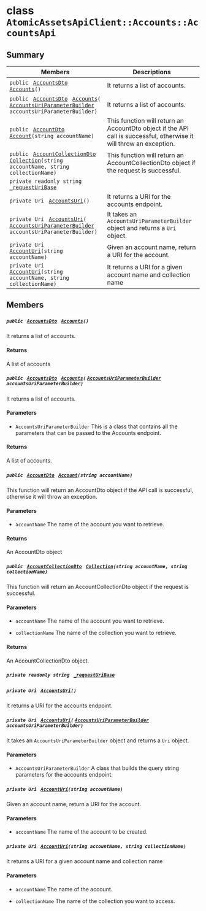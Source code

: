 # class `AtomicAssetsApiClient::Accounts::AccountsApi` 

## Summary

 Members                                | Descriptions                                
----------------------------------------|---------------------------------------------
`public ` [`AccountsDto`](AtomicAssetsApiClient--Accounts--AccountsDto.md)` ` [`Accounts`](#class_atomic_assets_api_client_1_1_accounts_1_1_accounts_api_1a3cb498f35499fd037a88b3b1e37c2163)`()` | It returns a list of accounts.
`public ` [`AccountsDto`](AtomicAssetsApiClient--Accounts--AccountsDto.md)` ` [`Accounts`](#class_atomic_assets_api_client_1_1_accounts_1_1_accounts_api_1a21b62093a68ab5c18774ae77add176ff)`(` [`AccountsUriParameterBuilder`](AtomicAssetsApiClient--Accounts--AccountsUriParameterBuilder.md)` accountsUriParameterBuilder)` | It returns a list of accounts.
`public ` [`AccountDto`](AtomicAssetsApiClient--Accounts--AccountDto.md)` ` [`Account`](#class_atomic_assets_api_client_1_1_accounts_1_1_accounts_api_1a5ac6ce36569f4531d3efc6976bd2d10d)`(string accountName)` | This function will return an AccountDto object if the API call is successful, otherwise it will throw an exception.
`public ` [`AccountCollectionDto`](AtomicAssetsApiClient--Accounts--AccountCollectionDto.md)` ` [`Collection`](#class_atomic_assets_api_client_1_1_accounts_1_1_accounts_api_1ab3df414a63bbd8b27455e4dd5a3a3e93)`(string accountName, string collectionName)` | This function will return an AccountCollectionDto object if the request is successful.
`private readonly string ` [`_requestUriBase`](#class_atomic_assets_api_client_1_1_accounts_1_1_accounts_api_1a1854c4909a1013a684af16fb52e8a387) | 
`private Uri ` [`AccountsUri`](#class_atomic_assets_api_client_1_1_accounts_1_1_accounts_api_1a5e08d8ac1bf0710cd7d921b3102965bd)`()` | It returns a URI for the accounts endpoint.
`private Uri ` [`AccountsUri`](#class_atomic_assets_api_client_1_1_accounts_1_1_accounts_api_1afca248f16f36e27bbfb8749031ed2b2b)`(` [`AccountsUriParameterBuilder`](AtomicAssetsApiClient--Accounts--AccountsUriParameterBuilder.md)` accountsUriParameterBuilder)` | It takes an `AccountsUriParameterBuilder` object and returns a `Uri` object.
`private Uri ` [`AccountUri`](#class_atomic_assets_api_client_1_1_accounts_1_1_accounts_api_1ab2a03af57777e9423eee43615699a34f)`(string accountName)` | Given an account name, return a URI for the account.
`private Uri ` [`AccountUri`](#class_atomic_assets_api_client_1_1_accounts_1_1_accounts_api_1a8c7769f72a922e37fa8d228a46ac8762)`(string accountName, string collectionName)` | It returns a URI for a given account name and collection name

## Members

##### `public ` [`AccountsDto`](AtomicAssetsApiClient--Accounts--AccountsDto.md)` ` [`Accounts`](#class_atomic_assets_api_client_1_1_accounts_1_1_accounts_api_1a3cb498f35499fd037a88b3b1e37c2163)`()` 

It returns a list of accounts.

#### Returns
A list of accounts

##### `public ` [`AccountsDto`](AtomicAssetsApiClient--Accounts--AccountsDto.md)` ` [`Accounts`](#class_atomic_assets_api_client_1_1_accounts_1_1_accounts_api_1a21b62093a68ab5c18774ae77add176ff)`(` [`AccountsUriParameterBuilder`](AtomicAssetsApiClient--Accounts--AccountsUriParameterBuilder.md)` accountsUriParameterBuilder)` 

It returns a list of accounts.

#### Parameters
* `AccountsUriParameterBuilder` This is a class that contains all the parameters that can be passed to the Accounts endpoint.

#### Returns
A list of accounts.

##### `public ` [`AccountDto`](AtomicAssetsApiClient--Accounts--AccountDto.md)` ` [`Account`](#class_atomic_assets_api_client_1_1_accounts_1_1_accounts_api_1a5ac6ce36569f4531d3efc6976bd2d10d)`(string accountName)` 

This function will return an AccountDto object if the API call is successful, otherwise it will throw an exception.

#### Parameters
* `accountName` The name of the account you want to retrieve.

#### Returns
An AccountDto object

##### `public ` [`AccountCollectionDto`](AtomicAssetsApiClient--Accounts--AccountCollectionDto.md)` ` [`Collection`](#class_atomic_assets_api_client_1_1_accounts_1_1_accounts_api_1ab3df414a63bbd8b27455e4dd5a3a3e93)`(string accountName, string collectionName)` 

This function will return an AccountCollectionDto object if the request is successful.

#### Parameters
* `accountName` The name of the account you want to retrieve.

* `collectionName` The name of the collection you want to retrieve.

#### Returns
An AccountCollectionDto object.

##### `private readonly string ` [`_requestUriBase`](#class_atomic_assets_api_client_1_1_accounts_1_1_accounts_api_1a1854c4909a1013a684af16fb52e8a387) 

##### `private Uri ` [`AccountsUri`](#class_atomic_assets_api_client_1_1_accounts_1_1_accounts_api_1a5e08d8ac1bf0710cd7d921b3102965bd)`()` 

It returns a URI for the accounts endpoint.

##### `private Uri ` [`AccountsUri`](#class_atomic_assets_api_client_1_1_accounts_1_1_accounts_api_1afca248f16f36e27bbfb8749031ed2b2b)`(` [`AccountsUriParameterBuilder`](AtomicAssetsApiClient--Accounts--AccountsUriParameterBuilder.md)` accountsUriParameterBuilder)` 

It takes an `AccountsUriParameterBuilder` object and returns a `Uri` object.

#### Parameters
* `AccountsUriParameterBuilder` A class that builds the query string parameters for the accounts endpoint.

##### `private Uri ` [`AccountUri`](#class_atomic_assets_api_client_1_1_accounts_1_1_accounts_api_1ab2a03af57777e9423eee43615699a34f)`(string accountName)` 

Given an account name, return a URI for the account.

#### Parameters
* `accountName` The name of the account to be created.

##### `private Uri ` [`AccountUri`](#class_atomic_assets_api_client_1_1_accounts_1_1_accounts_api_1a8c7769f72a922e37fa8d228a46ac8762)`(string accountName, string collectionName)` 

It returns a URI for a given account name and collection name

#### Parameters
* `accountName` The name of the account.

* `collectionName` The name of the collection you want to access.

